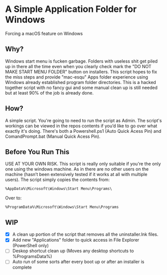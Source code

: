 # A Simple Application Folder for Windows
Forcing a macOS feature on Windows <br>

## Why?
Windows start menu is fucken garbage. Folders with useless shit get piled up in there all the time even when you clearly check mark the "DO NOT MAKE START MENU FOLDER" button on installers. This script hopes to fix the miss steps and provide "mac-esqu" Apps folder experience using Windows already established program folder directories. This is a hacked together script with no fancy gui and some manual clean up is still needed but at least 90% of the job is already done. <br>

## How?
A simple script. You're going to need to run the script as Admin. The script's workings can be viewed in the repos contents if you’d like to go over what exactly it's doing. There's both a Powershell.ps1 (Auto Quick Acess Pin) and ComandPrompt.bat (Manual Quick Acess Pin).

## Before You Run This
USE AT YOUR OWN RISK. This script is really only suitable if you're the only one using the windows machine. As in there are no other users on the machine (hasn’t been extensively tested if it works at all with multiple users). The script simply copies the contents from:

```
%AppData%\Microsoft\Windows\Start Menu\Programs\
```
Over to:
```
%ProgramData%\Microsoft\Windows\Start Menu\Programs
```

## WIP
- [x]  A clean up portion of the script that removes all the uninstaller.lnk files.
- [x]  Add new "Applications" folder to quick access in File Explorer (PowerShell only)  
- [ ]  Deskop shortcut clean up (Moves any desktop shortcuts to %ProgramsData%)
- [ ]  Auto run of some sorts after every boot up or after an installer is complete
